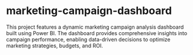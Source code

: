 # marketing-campaign-dashboard
This project features a dynamic marketing campaign analysis dashboard built using Power BI. The dashboard provides comprehensive insights into campaign performance, enabling data-driven decisions to optimize marketing strategies, budgets, and ROI.
